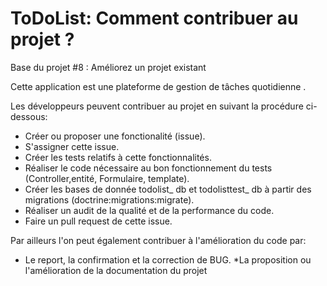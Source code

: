 ToDoList: Comment contribuer au projet ?
======================================

Base du projet #8 : Améliorez un projet existant

Cette application est une plateforme de gestion de tâches quotidienne .

Les développeurs peuvent contribuer au projet en suivant la procédure ci-dessous:

* Créer ou proposer une fonctionalité (issue).
* S'assigner cette issue.
* Créer les tests relatifs à cette fonctionnalités.
* Réaliser le code nécessaire au bon fonctionnement du tests (Controller,entité, Formulaire, template).
* Créer les bases de donnée todolist_ db et todolisttest_ db à partir des migrations (doctrine:migrations:migrate).
* Réaliser un audit de la qualité et de la performance du code.
* Faire un pull request de cette issue.

Par ailleurs l'on peut également contribuer à l'amélioration du code par:

* Le report, la confirmation et la correction de BUG.
*La proposition ou l'amélioration de la documentation du projet
